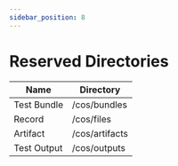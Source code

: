 ```yaml
---
sidebar_position: 8
---
```


# Reserved Directories

| Name        | Directory      |
| ----------- | -------------- |
| Test Bundle | /cos/bundles   |
| Record      | /cos/files     |
| Artifact    | /cos/artifacts |
| Test Output | /cos/outputs   |
